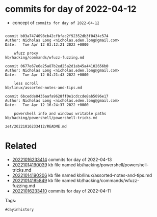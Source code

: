 # commits for day of 2022-04-12

- concept of `commits for day of 2022-04-12`

```

commit b03a7474098cb42cfbfac2f92352db3f0434c574
Author: Nicholas Long <nicholas.eden.long@gmail.com>
Date:   Tue Apr 12 03:12:21 2022 +0000

    wfuzz proxy
kb/hacking/commands/wfuzz-fuzzing.md

commit 0677e67e6e25a87b2ed25a2d1ab45a44102656b0
Author: Nicholas Long <nicholas.eden.long@gmail.com>
Date:   Tue Apr 12 04:21:43 2022 +0000

    less scroll
kb/linux/assorted-notes-and-tips.md

commit 6bcedde8435aafa9628ff0e1cdccde8ab5096e17
Author: Nicholas Long <nicholas.eden.long@gmail.com>
Date:   Tue Apr 12 16:24:37 2022 +0000

    powershell info and windows writable paths
kb/hacking/powershell/powershell-tricks.md
```

` zet/20221016233412/README.md `

# Related

- [20221016233414](/zet/20221016233414/README.md) commits for day of 2022-04-13
- [20221014190039](/zet/20221014190039/README.md) kb file named kb/hacking/powershell/powershell-tricks.md
- [20221014190206](/zet/20221014190206/README.md) kb file named kb/linux/assorted-notes-and-tips.md
- [20221014185849](/zet/20221014185849/README.md) kb file named kb/hacking/commands/wfuzz-fuzzing.md
- [20221016233410](/zet/20221016233410/README.md) commits for day of 2022-04-11

Tags:

    #dayinhistory
